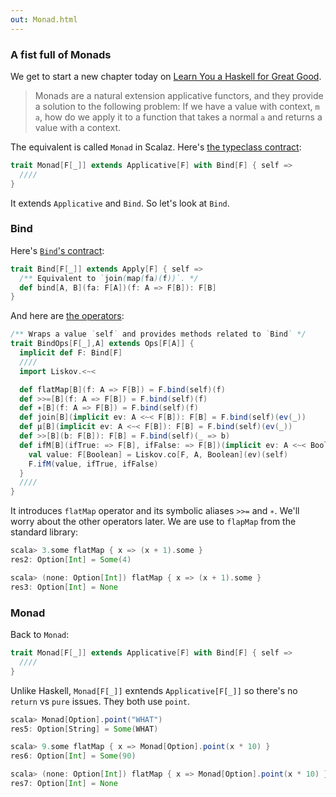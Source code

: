 ```yaml
---
out: Monad.html
---
```


### A fist full of Monads

We get to start a new chapter today on [Learn You a Haskell for Great Good](http://learnyouahaskell.com/a-fistful-of-monads).

> Monads are a natural extension applicative functors, and they provide a solution to the following problem: If we have a value with context, `m a`, how do we apply it to a function that takes a normal `a` and returns a value with a context.

The equivalent is called `Monad` in Scalaz. Here's [the typeclass contract](https://github.com/scalaz/scalaz/blob/scalaz-seven/core/src/main/scala/scalaz/Monad.scala):

```scala
trait Monad[F[_]] extends Applicative[F] with Bind[F] { self =>
  ////
}
```

It extends `Applicative` and `Bind`. So let's look at `Bind`.

### Bind

Here's [`Bind`'s contract](https://github.com/scalaz/scalaz/blob/scalaz-seven/core/src/main/scala/scalaz/Bind.scala):

```scala
trait Bind[F[_]] extends Apply[F] { self =>
  /** Equivalent to `join(map(fa)(f))`. */
  def bind[A, B](fa: F[A])(f: A => F[B]): F[B]
}
```

And here are [the operators](https://github.com/scalaz/scalaz/blob/scalaz-seven/core/src/main/scala/scalaz/syntax/BindSyntax.scala):

```scala
/** Wraps a value `self` and provides methods related to `Bind` */
trait BindOps[F[_],A] extends Ops[F[A]] {
  implicit def F: Bind[F]
  ////
  import Liskov.<~<

  def flatMap[B](f: A => F[B]) = F.bind(self)(f)
  def >>=[B](f: A => F[B]) = F.bind(self)(f)
  def ∗[B](f: A => F[B]) = F.bind(self)(f)
  def join[B](implicit ev: A <~< F[B]): F[B] = F.bind(self)(ev(_))
  def μ[B](implicit ev: A <~< F[B]): F[B] = F.bind(self)(ev(_))
  def >>[B](b: F[B]): F[B] = F.bind(self)(_ => b)
  def ifM[B](ifTrue: => F[B], ifFalse: => F[B])(implicit ev: A <~< Boolean): F[B] = {
    val value: F[Boolean] = Liskov.co[F, A, Boolean](ev)(self)
    F.ifM(value, ifTrue, ifFalse)
  }
  ////
}
```

It introduces `flatMap` operator and its symbolic aliases `>>=` and `∗`. We'll worry about the other operators later. We are use to `flapMap` from the standard library:

```scala
scala> 3.some flatMap { x => (x + 1).some }
res2: Option[Int] = Some(4)

scala> (none: Option[Int]) flatMap { x => (x + 1).some }
res3: Option[Int] = None
```

### Monad

Back to `Monad`:

```scala
trait Monad[F[_]] extends Applicative[F] with Bind[F] { self =>
  ////
}
```

Unlike Haskell, `Monad[F[_]]` exntends `Applicative[F[_]]` so there's no `return` vs `pure` issues. They both use `point`.

```scala
scala> Monad[Option].point("WHAT")
res5: Option[String] = Some(WHAT)

scala> 9.some flatMap { x => Monad[Option].point(x * 10) }
res6: Option[Int] = Some(90)

scala> (none: Option[Int]) flatMap { x => Monad[Option].point(x * 10) }
res7: Option[Int] = None
```
